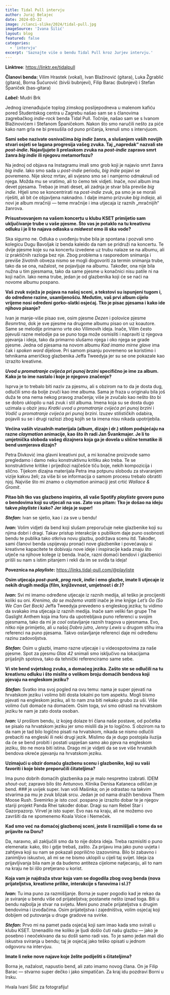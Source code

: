 ```yaml
---
title: Tidal Pull intervju
author: Juraj Belajec
date: 2024-03-22
image: /clanci-slike/2024/tidal-pull.jpg
imageSource: 'Ivana Šilić'
layout: blog
featured: false
categories:
  - 'intervju'
excerpt: 'Saznajte više o bendu Tidal Pull kroz Jurjev intervju.'
---
```


**Linktree**: https://linktr.ee/tidalpull

**Članovi benda:** Vilim Hrastek (vokal), Ivan Blažinović (gitara), Luka Žgrablić (gitara), Borna Šućurović (bivši bubnjevi), Filip Barac (bubnjevi) i Stefan Španiček (bas-gitara)

**_Label:_** Mudri Brk

Jednog iznenađujuće toplog zimskog poslijepodneva u malenom kafiću pored Studentskog centra u Zagrebu našao sam se s članovima zagrebačkog _indie-rock_ benda Tidal Pull. Točnije, našao sam se s Ivanom Blažinovićem i Stefanom Španičekom. Nakon što smo naručili nešto za piće kako nam grla ne bi presušila od puno pričanja, krenuli smo s intervjuom.

**Sami sebe nazivate osnivačima _big indie_ žanra, a slušanjem vaših novijih stvari osjeti se lagana progresija vašeg zvuka. Taj „napredak“ nazvali ste _post-indie_. Najavljujete li prelaskom zvuka na _post-indie_ zapravo smrt žanra _big indie_ ili njegovu metamorfozu?**

Na jednoj od objava na Instagramu imali smo grob koji je najavio smrt žanra _big indie_. Iako smo sada u _post-indie_ periodu, _big indie_ pojavi se povremeno. Nije skroz mrtav, ali svjesno smo se i namjerno odmaknuli od njega. Možda mu se vratimo, ali to ćemo tek vidjeti. Inače, novi album ima devet pjesama. Trebao je imati deset, ali zadnja je stvar bila previše _big indie_. Htjeli smo se koncentrirati na _post-indie_ zvuk, pa smo je se morali riješiti, ali bit će objavljena naknadno. I dalje imamo prizvuke _big indieja_, ali novi je album mračniji &mdash; teme mračnije i ima utjecaja iz raznih „mračnijih“ žanrova.

**Prisustvovanjem na vašem koncertu u klubu KSET primijetio sam uključivanje trube u vaše pjesme. Što vas je potaklo na tu kreativnu odluku i je li to najava odlaska u _midwest_ emo ili ska vode?**

Ska sigurno ne. Odluka o uvođenju trube bila je spontana i pozvali smo kolegicu Dugu Bavoljak iz benda kaleido da nam se pridruži na koncertu. Te dvije pjesme koje su na koncertu izvedene uz trubu nalaze se na albumu, ali iz praktičnih razloga bez nje. Zbog problema s rasporedom snimanja i previše životnih obveza nismo se mogli dogovoriti za termin snimanja trube, tako da se ona, nažalost, ne pojavljuje na albumu. Također, ona nije bila nužna u tim pjesmama, tako da same pjesme u konačnici nisu patile ni na koji način. Iako nema trube, jedan je od glazbenika koji će se naći na novome albumu pospano.

**Vaš zvuk svježa je pojava na našoj sceni, a tekstovi su ispunjeni tugom i, do određene razine, usamljenošću. Međutim, vaš prvi album cijelo vrijeme nosi određeni gorko-slatki osjećaj. Tko je pisac pjesama i kako ide njihovo pisanje?**

Ivan je manje-više pisao sve, osim pjesme _Dezen_ i polovice pjesme _Besmrtna_, dok je sve pjesme na drugome albumu pisao on uz koautore. Same se melodije primarno vrte oko Vilimovih ideja. Inače, Vilim često pjevuši razne melodije pa se puno toga može osmisliti i napraviti iz njegova pjevanja i ideja, tako da primarno slušamo njega i oko njega se grade pjesme. Jedna od pjesama na novom albumu _Kad imamo mirne glave_ ima čak i _spoken word_ dijelove. Pri samom pisanju povremeno se koristimo i tehnikama američkog glazbenika Jeffa Tweedyja jer su se one pokazale kao izrazito kreativne.

**_Uvod u promatranje cvijeća pri punoj brzini_ specifično je ime za album. Kako je to ime nastalo i koje je njegovo značenje?**

Isprva je to trebalo biti naziv za pjesmu, ali s obzirom na to da je dosta dug, odlučili smo da bolje zvuči kao ime albuma. Sama je fraza u originalu bila još duža te ona nema nekog pravog značenja; više je zvučalo kao nešto što bi se dobro uklopilo u naš zvuk i stil albuma. Imena koja su se dosta dugo uzimala u obzir jesu _Kratki uvod u promatranje cvijeća pri punoj brzini_ i _Vodič u promatranje cvijeća pri punoj brzini_. Izuzev stilističkih odabira, pojavili su se i drugi razlozi zbog kojih se ta imena nisu nikada upotrijebila.

**Većina vaših vizualnih materijala (album, dizajn i dr.) stilom podsjećaju na razne _claymation_ animacije, kao što ih radi Jan Švankmajer. Je li to umjetnička sloboda vašeg dizajnera koja ga je dovela u slične tematike ili bend usmjerava dizajn?**

Petra Divković ima glavni kreativni put, a mi konačne proizvode samo pregledamo i damo neku konstruktivnu kritiku ako treba. Te se konstruktivne kritike i prijedlozi najčešće tiču boje, nekih kompozicija i slično. Tijekom dizajna materijala Petra ima potpunu slobodu za stvaranjem vizije kakvu želi; za više bi se informacija o samom procesu trebalo obratiti njoj. Najviše što mi znamo o _claymation_ animaciji jest crtić _Wallace & Gromit_.

**Pitao bih tko vas glazbeno inspirira, ali vaše Spotify _playliste_ govore puno o bendovima koji su utjecali na vas. Zato vas pitam: Tko je došao na ideju takve _playliste_ i kako? Jer ideja je super!**

**_Stefan_:** Ivan se sjetio, kao i za sve u bendu!

**_Ivan_:** Volim vidjeti da bend koji slušam preporučuje neke glazbenike koji su njima dobri i dragi. Takav pristup interakcije s publikom daje puno osobnosti bendu te publika tako otkriva novu glazbu, podržava scenu itd. Također, sami članovi benda uspijevaju pronaći nove glazbenike i povećavaju si kreativne kapacitete te dobivaju nove ideje i inspiracije kada znaju što utječe na njihove kolege iz benda. Inače, razni domaći bendovi i glazbenici prišli su nam s istim pitanjem i rekli da im se sviđa ta ideja!

**Poveznica na _playliste_:** https://links.tidal-pull.com/@playliste

**Osim utjecaja _post-punk_, _prog rock_, _indie_ i emo glazbe, imate li utjecaje iz nekih drugih medija (film, književnost, umjetnost i dr.)?**

**_Ivan_:** Svi mi imamo određene utjecaje iz raznih medija, ali teško je procijeniti koliki su oni. _Krenimo, da se možemo vratiti_ inače je ime knjige _Let’s Go (So We Can Get Back)_ Jeffa Tweedyja prevedeno s engleskog jezika; tu vidimo da svakako ima utjecaja iz raznih medija. Inače sam veliki fan grupe The Gaslight Anthem koja ima foru da upotrebljava puno referenci u svojim pjesmama, tako da mi je _cool_ ostavljanje raznih tragova u pjesmama. Evo, nitko nije primijetio, ali u našoj _Dobro jutro, Jenny Lewis_ u drugom stihu ima referenci na puno pjesama. Takvo ostavljanje referenci daje mi određenu razinu zadovoljstva.

**_Stefan_:** Osim u glazbi, imamo razne utjecaje i u videospotovima za naše pjesme. Spot za pjesmu _Glas 42_ snimali smo isključivo na lokacijama prijašnjih spotova, tako da tehnički referenciramo same sebe.

**Vi ste bend svjetskog zvuka, a domaćeg jezika. Zašto ste se odlučili na tu kreativnu odluku i što mislite o velikom broju domaćih bendova koji pjevaju na engleskom jeziku?**

**_Stefan_:** Svatko ima svoj pogled na ovu temu: nama je super pjevati na hrvatskom jeziku i volimo biti dosta lokalni po tom aspektu. Mogli bismo pjevati na engleskom jeziku, ali to nam zna biti nekako grubo za uši. Više volimo čuti domaće na domaćem. Osim toga, svi smo odrasli na hrvatskom jeziku te nam je zato dosta osoban.

**_Ivan_:** U prošlom bendu, iz kojeg dolaze tri člana naše postave, od početka se pisalo na hrvatskom jeziku jer smo mislili da je to logično. S obzirom na to da nam je tad bilo logično pisati na hrvatskom, nikada se nismo odlučili prebaciti na engleski ili neki drugi jezik. Mislimo da je dugo postojala iluzija da će se bend probiti i postati uspješan samo ako pjeva na engleskom jeziku, što ne mora biti istina. Drago mi je vidjeti da se sve više hrvatskih bendova okreće pjevanju na hrvatskom jeziku.

**Uzimajući u obzir domaću glazbenu scenu i glazbenike, koji su vaši favoriti i koje biste preporučili čitateljima?**

Ima puno dobrih domaćih glazbenika pa je malo nespretno izabrati. IDEM _shout-out_; zapravo bilo što Antunovo. Klinika Denisa Kataneca odličan je bend. ### je uvijek super. Ivan voli Mašinka; on je odrastao na takvim stvarima pa mu je zvuk blizak srcu. Jedan je od nama dražih bendova Them Moose Rush. Svemirko je isto _cool_. pospano je izrazito dobar te je njegov stariji projekt Panda Rhei također dobar. Dragi su nam Rebel Star i Gazorpazorp. Virvel je isto super. Evo nas na kraju, ali ne možemo ovo završiti da ne spomenemo Koala Voice i Nemeček.

**Kad smo već na domaćoj glazbenoj sceni, jeste li razmišljali o tome da se prijavite na Doru?**

Da, naravno, ali zaključili smo da to nije dobra ideja. Treba razmisliti o puno elemenata: kako, što i gdje trebaš, zašto. Za prijavu ima jako puno uvjeta i zahtjeva koji su nam se pokazali poprilično izazovnima. Bilo bi zabavno i zanimljivo iskustvo, ali mi se ne bismo uklopili u cijeli taj svijet. Ideja iza prijavljivanja bila nam je da budemo antiteza cijelome natjecanju, ali to nam na kraju ne bi išlo pretjerano u korist.

**Koja vam je najdraža stvar koja vam se dogodila zbog ovog benda (nova prijateljstva, kreativne prilike, interakcije s fanovima i sl.)?**

**_Ivan_:** Tu ima puno za razmišljanje. Borna je super pogodio kad je rekao da je sviranje u bendu više od prijateljstva; postanete nešto iznad toga. Biti u bendu najbolja je stvar na svijetu. Meni puno znače prijateljstva s drugim bendovima i izvođačima. Osim prijateljstva i zajedništva, volim osjećaj koji dobijem od putovanja u druge gradove na svirke.

**_Stefan_:** Prvo mi na pamet pada osjećaj koji sam imao kada smo svirali u klubu KSET. Iznenadilo me koliko je ljudi došlo čuti našu glazbu &mdash; jako je posebno i neočekivano da su došli samo radi vas. To je samo jedan mali dio iskustva sviranja u bendu; taj je osjećaj jako teško opisati u jednom odgovoru na intervjuu.

**Imate li neke nove najave koje želite podijeliti s čitateljima?**

Borna je, nažalost, napustio bend, ali zato imamo novog člana. On je Filip Barac &mdash; stvarno super dečko i jako simpatičan. Za kraj idu pozdravi Borni u Irsku.

Hvala Ivani Šilić za fotografiju!